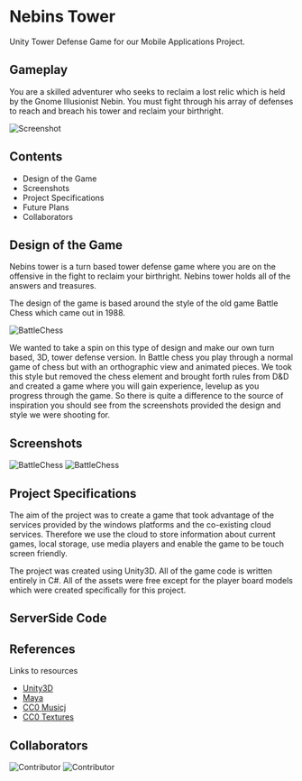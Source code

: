 # Nebins Tower
Unity Tower Defense Game for our Mobile Applications Project.

## Gameplay
You are a skilled adventurer who seeks to reclaim a lost relic which is held by the Gnome Illusionist Nebin. You must fight through his array of defenses to reach and breach his tower and reclaim your birthright.

![Screenshot](http://puu.sh/m5lto/724ae0777c.jpg)

## Contents

* Design of the Game
* Screenshots
* Project Specifications
* Future Plans
* Collaborators

## Design of the Game

Nebins tower is a turn based tower defense game where you are on the offensive in the fight to reclaim your birthright. Nebins tower holds all of the answers and treasures.

The design of the game is based around the style of the old game Battle Chess which came out in 1988. 

![BattleChess](http://puu.sh/m5mBZ/96bb619504.png)

We wanted to take a spin on this type of design and make our own turn based, 3D, tower defense version. In Battle chess you play through a normal game of chess but with an orthographic view and animated pieces. We took this style but removed the chess element and brought forth rules from D&D and created a game where you will gain experience, levelup as you progress through the game. So there is quite a difference to the source of inspiration you should see from the screenshots provided the design and style we were shooting for.

## Screenshots

![BattleChess](http://puu.sh/m5lnm/d28a1f26a4.jpg)
![BattleChess](http://puu.sh/m5lpu/6bc3d5525e.jpg)

## Project Specifications

The aim of the project was to create a game that took advantage of the services provided by the windows platforms and the co-existing cloud services. Therefore we use the cloud to store information about current games, local storage, use media players and enable the game to be touch screen friendly.

The project was created using Unity3D. All of the game code is written entirely in C#. All of the assets were free except for the player board models which were created specifically for this project.

## ServerSide Code



## References

Links to resources
* [Unity3D](https://unity3d.com/)
* [Maya](http://www.autodesk.com/products/maya/overview)
* [CC0 Musicj](http://incompetech.com/music/royalty-free/)
* [CC0 Textures](http://opengameart.org/)

## Collaborators

![Contributor](https://avatars1.githubusercontent.com/u/6676433?v=3&s=96)
![Contributor](https://avatars3.githubusercontent.com/u/7085486?v=3&s=96)
